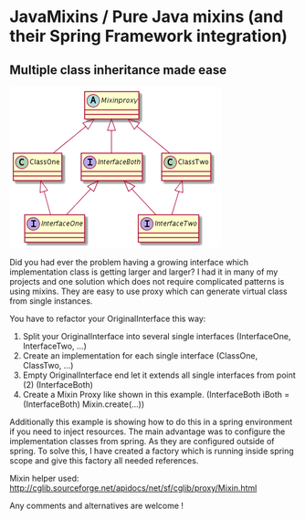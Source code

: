 # JavaMixins / Pure Java mixins (and their Spring Framework integration)
## Multiple class inheritance made ease

![uml](uml_what.png)

Did you had ever the problem having a growing interface which implementation 
class is getting larger and larger? I had it in many of my projects and one 
solution which does not require complicated patterns is using mixins. They are 
easy to use proxy which can generate virtual class from single instances. 

You have to refactor your OriginalInterface this way: 

1. Split your OriginalInterface into several single interfaces (InterfaceOne, InterfaceTwo, ...)
2. Create an implementation for each single interface (ClassOne, ClassTwo, ...)
3. Empty OriginalInterface end let it extends all single interfaces from point (2) (InterfaceBoth)
4. Create a Mixin Proxy like shown in this example. (InterfaceBoth iBoth = (InterfaceBoth) Mixin.create(...))

Additionally this example is showing how to do this in a spring environment if you need to inject resources. 
The main advantage was to configure the implementation classes from spring. As they are configured outside
of spring. To solve this, I have created a factory which is running inside spring scope and give
this factory all needed references.

Mixin helper used: http://cglib.sourceforge.net/apidocs/net/sf/cglib/proxy/Mixin.html

Any comments and alternatives are welcome !